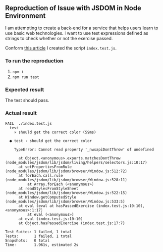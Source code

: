 ## Reproduction of Issue with JSDOM in Node Environment

I am attempting to create a back-end for a service that helps users learn to
use basic web technologies. I want to use test expressions defined as strings
to check whether or not the exercise passed.

Conform
[this article](https://github.com/jsdom/jsdom/wiki/Don't-stuff-jsdom-globals-onto-the-Node-global)
I created the script `index.test.js`.

### To run the reproduction

1. `npm i`
2. `npm run test`

### Expected result

The test should pass.

### Actual result

```
FAIL  ./index.test.js
  test
    ✕ should get the correct color (59ms)

  ● test › should get the correct color

    TypeError: Cannot read property '_nwsapiDontThrow' of undefined

      at Object.<anonymous>.exports.matchesDontThrow (node_modules/jsdom/lib/jsdom/living/helpers/selectors.js:10:17)
      at setPropertiesFromRule (node_modules/jsdom/lib/jsdom/browser/Window.js:512:72)
      at forEach.call.rule (node_modules/jsdom/lib/jsdom/browser/Window.js:528:11)
          at Array.forEach (<anonymous>)
      at readStylesFromStyleSheet (node_modules/jsdom/lib/jsdom/browser/Window.js:522:15)
      at Window.getComputedStyle (node_modules/jsdom/lib/jsdom/browser/Window.js:533:5)
      at eval (eval at hasPassedExercise (index.test.js:10:10), <anonymous>:1:17)
          at eval (<anonymous>)
      at eval (index.test.js:10:10)
      at Object.hasPassedExercise (index.test.js:17:7)

Test Suites: 1 failed, 1 total
Tests:       1 failed, 1 total
Snapshots:   0 total
Time:        1.961s, estimated 2s
```
